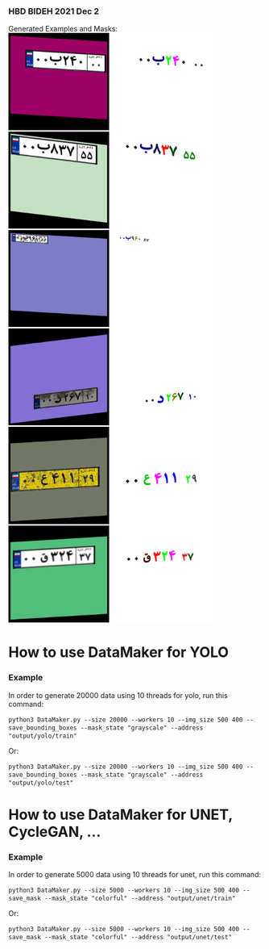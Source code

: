 <h3>
HBD BIDEH
2021 Dec 2
</h3>


Generated Examples and Masks:<br/>
<img src="generated_examples/01.png" width="200">
<img src="generated_examples/01m.png" width="200">
<img src="generated_examples/02.png" width="200">
<img src="generated_examples/02m.png" width="200"><br/>
<img src="generated_examples/03.png" width="200">
<img src="generated_examples/03m.png" width="200">
<img src="generated_examples/04.png" width="200">
<img src="generated_examples/04m.png" width="200"><br/>
<img src="generated_examples/05.png" width="200">
<img src="generated_examples/05m.png" width="200">
<img src="generated_examples/06.png" width="200">
<img src="generated_examples/06m.png" width="200"><br/>

<h1>How to use DataMaker for YOLO</h1>
<h3>Example</h3>

In order to generate 20000 data using 10 threads for yolo, run this command:

```
python3 DataMaker.py --size 20000 --workers 10 --img_size 500 400 --save_bounding_boxes --mask_state "grayscale" --address "output/yolo/train"

```
Or:

```
python3 DataMaker.py --size 20000 --workers 10 --img_size 500 400 --save_bounding_boxes --mask_state "grayscale" --address "output/yolo/test"

```


<h1>How to use DataMaker for UNET, CycleGAN, ...</h1>
<h3>Example</h3>

In order to generate 5000 data using 10 threads for unet, run this command:

```
python3 DataMaker.py --size 5000 --workers 10 --img_size 500 400 --save_mask --mask_state "colorful" --address "output/unet/train"
```

Or:

```
python3 DataMaker.py --size 5000 --workers 10 --img_size 500 400 --save_mask --mask_state "colorful" --address "output/unet/test"
```